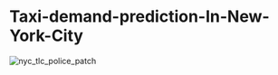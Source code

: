 # Taxi-demand-prediction-In-New-York-City

![nyc_tlc_police_patch](https://user-images.githubusercontent.com/40310510/48071546-999ed200-e200-11e8-9bb0-30979c5edc48.png)
